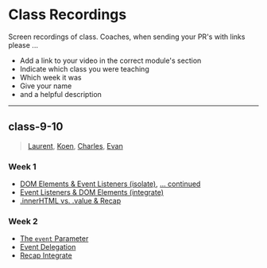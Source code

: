 # Class Recordings

Screen recordings of class.  Coaches, when sending your PR's with links please ...

- Add a link to your video in the correct module's section
- Indicate which class you were teaching
- Which week it was
- Give your name
- and a helpful description

---

## class-9-10

> [Laurent](https://github.com/LaurentVB), [Koen](https://github.com/koenvd), [Charles](https://github.com/cpauwels), [Evan](https://github.com/colevanderswands)

### Week 1

- [DOM Elements & Event Listeners (isolate)](https://vimeo.com/444028096), [... continued](https://vimeo.com/444028096)
- [Event Listeners & DOM Elements (integrate)](https://vimeo.com/444028594)
- [.innerHTML vs. .value & Recap](https://vimeo.com/manage/444029311)

### Week 2

- [The `event` Parameter](https://vimeo.com/444026774)
- [Event Delegation](https://vimeo.com/444027091/)
- [Recap Integrate](https://vimeo.com/444027329/)

